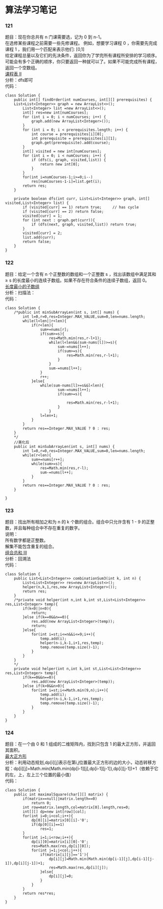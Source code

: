 # 算法学习笔记 
### 121 
题目：现在你总共有 n 门课需要选，记为 0 到 n-1。  
在选修某些课程之前需要一些先修课程。 例如，想要学习课程 0 ，你需要先完成课程 1 ，我们用一个匹配来表示他们: [0,1]  
给定课程总量以及它们的先决条件，返回你为了学完所有课程所安排的学习顺序。  
可能会有多个正确的顺序，你只要返回一种就可以了。如果不可能完成所有课程，返回一个空数组。   
[课程表 II](https://leetcode-cn.com/problems/course-schedule-ii/description/)  
分析：dfs即可   
代码：   
~~~
class Solution {
    public int[] findOrder(int numCourses, int[][] prerequisites) {       
    List<List<Integer>> graph = new ArrayList<>();
        List<Integer> list =new ArrayList<>();
        int[] res=new int[numCourses];
        for (int i = 0; i < numCourses; i++) {
            graph.add(new ArrayList<Integer>());
        }
        for (int i = 0; i < prerequisites.length; i++) {
            int course = prerequisites[i][0];
            int prerequisite = prerequisites[i][1];
            graph.get(prerequisite).add(course);
        }
        int[] visited = new int[numCourses];
        for (int i = 0; i < numCourses; i++) {
            if (dfs(i, graph, visited,list)) {
                return new int[0];
            }
        }
        for(int i=numCourses-1;i>=0;i--)
            res[numCourses-1-i]=list.get(i);
        return res;
    }

    private boolean dfs(int curr, List<List<Integer>> graph, int[] visited,List<Integer> list) {
        if (visited[curr] == 1) return true;     // has cycle
        if (visited[curr] == 2) return false;
        visited[curr] = 1;
        for (int next : graph.get(curr)){
            if (dfs(next, graph, visited,list)) return true;
        }
        visited[curr] = 2;
        list.add(curr);
        return false;
    }
}
~~~

### 122
题目：给定一个含有 n 个正整数的数组和一个正整数 s ，找出该数组中满足其和 ≥ s    的长度最小的连续子数组。如果不存在符合条件的连续子数组，返回 0。  
[长度最小的子数组](https://leetcode-cn.com/problems/minimum-size-subarray-sum/description/)   
分析：扫描法：   
代码：
~~~
class Solution {
    /*public int minSubArrayLen(int s, int[] nums) {
        int l=0,r=0,res=Integer.MAX_VALUE,sum=0,len=nums.length;
        while(l<len||r<len){
            if(r<len){
                sum+=nums[r];
                if(sum>=s){
                    res=Math.min(res,r-l+1);
                    while(l<len&&(sum-nums[l])>=s){
                        sum-=nums[l++];
                        if(sum>=s){
                            res=Math.min(res,r-l+1);
                        }
                    }
                    sum-=nums[l++];
                }
                r++;
            }else{
                while(sum-nums[l]>=s&&l<len){
                        sum-=nums[l++];
                        if(sum>=s){
                           
                            res=Math.min(res,r-l+1);
                        }
                    }
                l=len+1;
            }
        }
        return res==Integer.MAX_VALUE ? 0 : res;
    }
    */
	//美化后
    public int minSubArrayLen(int s, int[] nums) {
        int l=0,r=0,res=Integer.MAX_VALUE,sum=0,len=nums.length;
        while(r<len){
            sum+=nums[r++];
            while(sum>=s){
                res=Math.min(res,r-l);
                sum-=nums[l++];
            }
        }
        return res==Integer.MAX_VALUE ? 0 : res;
    }
        
}
~~~

### 123
题目：找出所有相加之和为 n 的 k 个数的组合。组合中只允许含有 1 - 9 的正整数，并且每种组合中不存在重复的数字。  
说明：  
所有数字都是正整数。  
解集不能包含重复的组合。   
[组合总和 III](https://leetcode-cn.com/problems/combination-sum-iii/description/)  
分析：回溯法   
代码：
~~~
class Solution {
    public List<List<Integer>> combinationSum3(int k, int n) {
        List<List<Integer>> res=new ArrayList<>();
        helper(n,k,1,res,new ArrayList<Integer>());
        return res;
    }
    /*private void helper(int n,int k,int st,List<List<Integer>> res,List<Integer> temp){
        if(k<0||n<0){
            return;
        }else if(k==0&&n==0){
            res.add(new ArrayList<Integer>(temp));
            return;
        }else{
            for(int i=st;i<=n&&i<=9;i++){
                temp.add(i);
                helper(n-i,k-1,i+1,res,temp);
                temp.remove(temp.size()-1);
            }
        }
    }
	*/
	private void helper(int n,int k,int st,List<List<Integer>> res,List<Integer> temp){
        if(k==0&&n==0){
            res.add(new ArrayList<Integer>(temp)); 
        }else if(k>0&&n>0){
            for(int i=st;i<=Math.min(9,n);i++){
                temp.add(i);
                helper(n-i,k-1,i+1,res,temp);
                temp.remove(temp.size()-1);
            }
        }
    }
}
~~~ 

### 124
题目：在一个由 0 和 1 组成的二维矩阵内，找到只包含 1 的最大正方形，并返回其面积。  
[最大正方形](https://leetcode-cn.com/problems/maximal-square/description/)    
分析：利用动态规划,dp[i][j]表示在第i,j位置最大正方形的边的大小，动态转移方程：dp[i][j]=Math.min(Math.min(dp[i-1][j],dp[i-1][j-1]),dp[i][j-1])+1（依赖于它的左，上，左上三个位置的最小值）   
代码：
~~~
class Solution {
    public int maximalSquare(char[][] matrix) {
        if(matrix==null||matrix.length==0)
            return 0;
        int row=matrix.length,col=matrix[0].length,res=0;
        int[][] dp=new int[row][col];
        for(int i=0;i<col;i++){
            dp[0][i]=matrix[0][i]-'0';
            if(dp[0][i]==1)
                res=1;
        }
        for(int i=1;i<row;i++){
            dp[i][0]=matrix[i][0]-'0';
            res=Math.max(res,dp[i][0]);
            for(int j=1;j<col;j++){
                if(matrix[i][j]=='1'){
                    dp[i][j]=Math.min(Math.min(dp[i-1][j],dp[i-1][j-1]),dp[i][j-1])+1;
                    res=Math.max(res,dp[i][j]);
                }else{
                    dp[i][j]=0;
                }
            }
        }
        return res*res;
    }
}
~~~